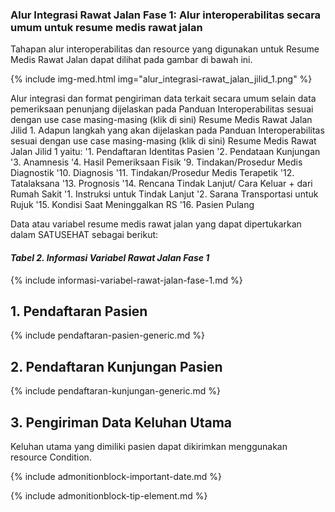### Alur Integrasi Rawat Jalan Fase 1: Alur interoperabilitas secara umum untuk resume medis rawat jalan
Tahapan alur interoperabilitas dan resource yang digunakan untuk Resume Medis Rawat Jalan dapat dilihat pada gambar di bawah ini.

{% include img-med.html img="alur_integrasi-rawat_jalan_jilid_1.png" %}

Alur integrasi dan format pengiriman data terkait secara umum selain data pemeriksaan penunjang dijelaskan pada Panduan Interoperabilitas sesuai dengan use case masing-masing (klik di sini) Resume Medis Rawat Jalan Jilid 1. Adapun langkah yang akan dijelaskan pada Panduan Interoperabilitas sesuai dengan use case masing-masing (klik di sini) Resume Medis Rawat Jalan Jilid 1 yaitu:
'1. Pendaftaran Identitas Pasien
'2. Pendataan Kunjungan
'3. Anamnesis
'4. Hasil Pemeriksaan Fisik
'9. Tindakan/Prosedur Medis Diagnostik
'10. Diagnosis
'11. Tindakan/Prosedur Medis Terapetik
'12. Tatalaksana
'13. Prognosis
'14. Rencana Tindak Lanjut/ Cara Keluar + dari Rumah Sakit
  '1. Instruksi untuk Tindak Lanjut
  '2. Sarana Transportasi untuk Rujuk
'15. Kondisi Saat Meninggalkan RS
'16. Pasien Pulang

Data atau variabel resume medis rawat jalan yang dapat dipertukarkan dalam SATUSEHAT sebagai berikut:

#### *Tabel 2. Informasi Variabel Rawat Jalan Fase 1*

{% include informasi-variabel-rawat-jalan-fase-1.md %}

## 1. Pendaftaran Pasien

{% include pendaftaran-pasien-generic.md %}

## 2. Pendaftaran Kunjungan Pasien

{% include pendaftaran-kunjungan-generic.md %}

## 3. Pengiriman Data Keluhan Utama

Keluhan utama yang dimiliki pasien dapat dikirimkan menggunakan resource Condition.

{% include admonitionblock-important-date.md %}

{% include admonitionblock-tip-element.md %}
